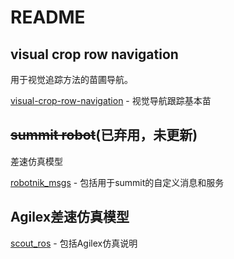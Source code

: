 # README

## visual crop row navigation

用于视觉追踪方法的苗圃导航。

[visual-crop-row-navigation](visual-crop-row-navigation/README.md) - 视觉导航跟踪基本苗

## ~~summit robot~~(已弃用，未更新)

差速仿真模型

[robotnik_msgs](summit_robot/robotnik_msgs/README.md) - 包括用于summit的自定义消息和服务

## Agilex差速仿真模型

[scout_ros](scout_ros/README.md) - 包括Agilex仿真说明
